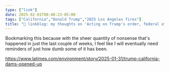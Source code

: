 ```yaml
---
type: ["link"]
date: 2025-02-01T08:40:23-05:00
tags: ["California","Donald Trump","2025 Los Angeles fires"]
title: "🔗 linkblog: my thoughts on 'Acting on Trump's order, federal officials opened up two California dams'"
---
```

Bookmarking this because with the sheer quantity of nonsense that's happened in just the last couple of weeks, I feel like I will eventually need reminders of just how dumb some of it has been.

https://www.latimes.com/environment/story/2025-01-31/trump-california-dams-opened-up

